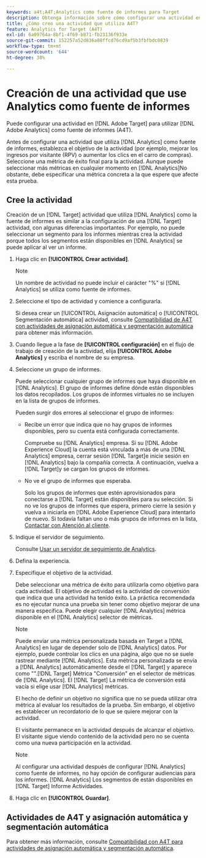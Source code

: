 ```yaml
---
keywords: a4t;A4T;Analytics como fuente de informes para Target
description: Obtenga información sobre cómo configurar una actividad en Adobe [!DNL Target] que utiliza Adobe Analytics como fuente de informes (A4T).
title: ¿Cómo creo una actividad que utiliza A4T?
feature: Analytics for Target (A4T)
exl-id: 6a09764a-8bf1-4f69-b871-fb23136f933e
source-git-commit: 152257a52d836a88ffcd76cd9af5b3fbfbdc0839
workflow-type: tm+mt
source-wordcount: '644'
ht-degree: 38%

---
```


# Creación de una actividad que use Analytics como fuente de informes

Puede configurar una actividad en [!DNL Adobe Target] para utilizar [!DNL Adobe Analytics] como fuente de informes (A4T).

Antes de configurar una actividad que utiliza [!DNL Analytics] como fuente de informes, establezca el objetivo de la actividad (por ejemplo, mejorar los ingresos por visitante (RPV) o aumentar los clics en el carro de compras). Seleccione una métrica de éxito final para la actividad. Aunque puede seleccionar más métricas en cualquier momento en [!DNL Analytics]No obstante, debe especificar una métrica concreta a la que espere que afecte esta prueba.

## Cree la actividad

Creación de un [!DNL Target] actividad que utiliza [!DNL Analytics] como la fuente de informes es similar a la configuración de una [!DNL Target] actividad, con algunas diferencias importantes. Por ejemplo, no puede seleccionar un segmento para los informes mientras crea la actividad porque todos los segmentos están disponibles en [!DNL Analytics] se puede aplicar al ver un informe.

1. Haga clic en **[!UICONTROL Crear actividad]**.

   >[!NOTE]
   >
   >Un nombre de actividad no puede incluir el carácter &quot;%&quot; si [!DNL Analytics] se utiliza como fuente de informes.

1. Seleccione el tipo de actividad y comience a configurarla.

   Si desea crear un [!UICONTROL Asignación automática] o [!UICONTROL Segmentación automática] actividad, consulte [Compatibilidad de A4T con actividades de asignación automática y segmentación automática](/help/main/c-integrating-target-with-mac/a4t/a4t-at-aa.md) para obtener más información.

1. Cuando llegue a la fase de **[!UICONTROL configuración]** en el flujo de trabajo de creación de la actividad, elija **[!UICONTROL Adobe Analytics]** y escriba el nombre de su empresa.
1. Seleccione un grupo de informes.

   Puede seleccionar cualquier grupo de informes que haya disponible en [!DNL Analytics]. El grupo de informes define dónde están disponibles los datos recopilados. Los grupos de informes virtuales no se incluyen en la lista de grupos de informes.

   Pueden surgir dos errores al seleccionar el grupo de informes:

   * Recibe un error que indica que no hay grupos de informes disponibles, pero su cuenta está configurada correctamente.

      Compruebe su [!DNL Analytics] empresa. Si su [!DNL Adobe Experience Cloud] la cuenta está vinculada a más de una [!DNL Analytics] empresa, cerrar sesión [!DNL Target]e inicie sesión en [!DNL Analytics] bajo la compañía correcta. A continuación, vuelva a [!DNL Target]y se cargan los grupos de informes.

   * No ve el grupo de informes que esperaba.

      Solo los grupos de informes que estén aprovisionados para conectarse a [!DNL Target] están disponibles para su selección. Si no ve los grupos de informes que espera, primero cierre la sesión y vuelva a iniciarla en [!DNL Adobe Experience Cloud] para intentarlo de nuevo.
   Si todavía faltan uno o más grupos de informes en la lista, [Contactar con Atención al cliente](/help/main/cmp-resources-and-contact-information.md#reference_ACA3391A00EF467B87930A450050077C).

1. Indique el servidor de seguimiento.

   Consulte [Usar un servidor de seguimiento de Analytics](/help/main/c-integrating-target-with-mac/a4t/analytics-tracking-server.md#task_72077BA7E93C4A65A715A18F32228823).

1. Defina la experiencia.
1. Especifique el objetivo de la actividad.

   Debe seleccionar una métrica de éxito para utilizarla como objetivo para cada actividad. El objetivo de actividad es la actividad de conversión que indica que una actividad ha tenido éxito. La práctica recomendada es no ejecutar nunca una prueba sin tener como objetivo mejorar de una manera específica. Puede elegir cualquier [!DNL Analytics] métrica disponible en el [!DNL Analytics] selector de métricas.

   >[!NOTE]
   >
   >Puede enviar una métrica personalizada basada en Target a [!DNL Analytics] en lugar de depender solo de [!DNL Analytics] datos. Por ejemplo, puede controlar los clics en una página, algo que no se suele rastrear mediante [!DNL Analytics]. Esta métrica personalizada se envía a [!DNL Analytics] automáticamente desde el [!DNL Target] y aparece como &quot;&quot;.[!DNL Target] Métrica &quot;Conversión&quot; en el selector de métricas de [!DNL Analytics]. El [!DNL Target] La métrica de conversión está vacía si elige usar [!DNL Analytics] métricas.

   El hecho de definir un objetivo no significa que no se pueda utilizar otra métrica al evaluar los resultados de la prueba. Sin embargo, el objetivo es establecer un recordatorio de lo que se quiere mejorar con la actividad.

   El visitante permanece en la actividad después de alcanzar el objetivo. El visitante sigue viendo contenido de la actividad pero no se cuenta como una nueva participación en la actividad.

   >[!NOTE]
   >
   >Al configurar una actividad después de configurar [!DNL Analytics] como fuente de informes, no hay opción de configurar audiencias para los informes. [!DNL Analytics] Los segmentos de están disponibles en [!DNL Target] Informe Actividades.

1. Haga clic en **[!UICONTROL Guardar]**.

## Actividades de A4T y asignación automática y segmentación automática

Para obtener más información, consulte [Compatibilidad con A4T para actividades de asignación automática y segmentación automática](/help/main/c-integrating-target-with-mac/a4t/a4t-at-aa.md).
